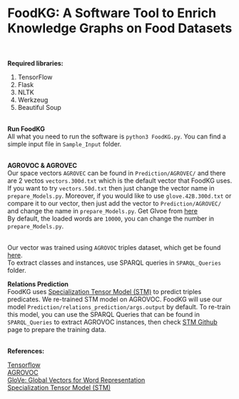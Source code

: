# FoodKG: A Software Tool to Enrich Knowledge Graphs on Food Datasets </br> </br>

**Required libraries:** 
1) TensorFlow 
2) Flask 
3) NLTK 
4) Werkzeug 
5) Beautiful Soup  </br></br>


**Run FoodKG**</br>
All what you need to run the software is `python3 FoodKG.py`. You can find a simple input file in `Sample_Input` folder. </br> </br>

**AGROVOC & AGROVEC**</br>
Our space vectors `AGROVEC` can be found in `Prediction/AGROVEC/` and there are 2 vectos `vectors.300d.txt` which is the default vector that FoodKG uses. If you want to try `vectors.50d.txt` then just change the vector name in `prepare_Models.py`. Moreover, if you would like to use `glove.42B.300d.txt` or compare it to our vector, then just add the vector to `Prediction/AGROVEC/` and change the name in `prepare_Models.py`. Get Glvoe from [here](https://nlp.stanford.edu/projects/glove/) </br>
By default, the loaded words are `10000`, you can change the number in `prepare_Models.py`. </br> </br>

Our vector was trained using `AGROVOC` triples dataset, which get be found [here](http://aims.fao.org/agrovoc/releases). </br>
To extract classes and instances, use SPARQL queries in `SPARQL_Queries` folder.
</br>


**Relations Prediction**</br>
FoodKG uses [Specialization Tensor Model (STM)](https://github.com/codogogo/stm) to predict triples predicates. We re-trained STM model on AGROVOC. FoodKG will use our model `Prediction/relations_prediction/args.output` by default. To re-train this model, you can use the SPARQL Queries that can be found in `SPARQL_Queries` to extract AGROVOC instances, then check [STM Github](https://github.com/codogogo/stm) page to prepare the training data. </br></br>




**References:** </br>

[Tensorflow](https://www.tensorflow.org/)</br>
[AGROVOC](http://aims.fao.org/vest-registry/vocabularies/agrovoc/)</br>
[GloVe: Global Vectors for Word Representation](https://nlp.stanford.edu/projects/glove/)</br>
[Specialization Tensor Model (STM)](https://github.com/codogogo/stm)


